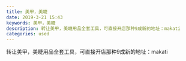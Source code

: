 ```yaml
---
title: 美甲，美睫
date: 2019-3-21 15:43
keywords: 美甲，美睫
description: 转让美甲，美睫用品全套工具，可直接开店那种9成新的地址：makati
categories: used
---
```

<td class="t_f" id="postmessage_3274714">

转让美甲，美睫用品全套工具，可直接开店那种9成新的地址：makati<br/>
<img alt="" border="0" class="zoom" data-cf-modified-73e63cd2e4d55f3ee5ca067b-="" file="http://www.flw.ph/data/appbyme/upload/image/201903/21/wumwx7qvWwPn.jpg" id="aimg_Z3fzd" lazyloadthumb="1" onclick="" onmouseover="" src="http://www.flw.ph/data/appbyme/upload/image/201903/21/wumwx7qvWwPn.jpg"/><br/>
<br/>
</td>
